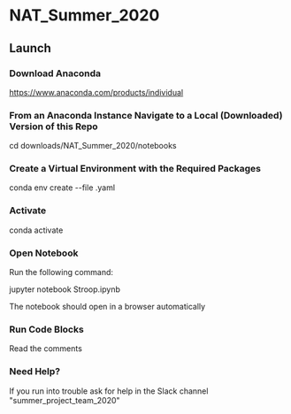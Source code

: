 # NAT_Summer_2020

## Launch

### Download Anaconda

https://www.anaconda.com/products/individual

### From an Anaconda Instance Navigate to a Local (Downloaded) Version of this Repo  

cd downloads/NAT_Summer_2020/notebooks

### Create a Virtual Environment with the Required Packages
conda env create --file <envname>.yaml

### Activate 

conda activate <envname>
  
### Open Notebook

Run the following command:

jupyter notebook Stroop.ipynb

The notebook should open in a browser automatically

### Run Code Blocks

Read the comments

### Need Help?

If you run into trouble ask for help in the Slack channel "summer_project_team_2020"
